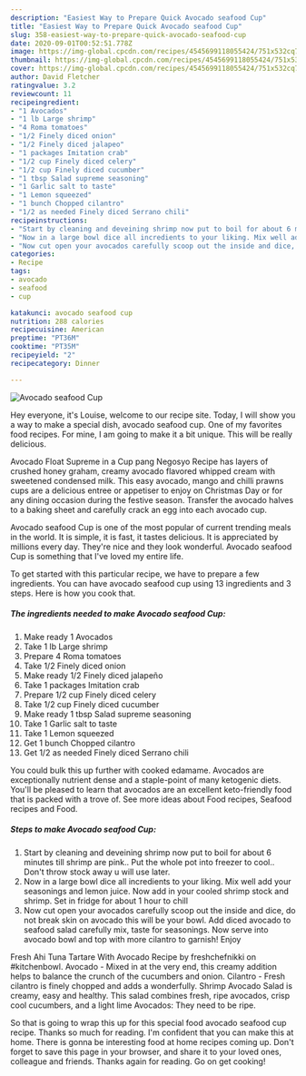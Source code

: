 ```yaml
---
description: "Easiest Way to Prepare Quick Avocado seafood Cup"
title: "Easiest Way to Prepare Quick Avocado seafood Cup"
slug: 358-easiest-way-to-prepare-quick-avocado-seafood-cup
date: 2020-09-01T00:52:51.778Z
image: https://img-global.cpcdn.com/recipes/4545699118055424/751x532cq70/avocado-seafood-cup-recipe-main-photo.jpg
thumbnail: https://img-global.cpcdn.com/recipes/4545699118055424/751x532cq70/avocado-seafood-cup-recipe-main-photo.jpg
cover: https://img-global.cpcdn.com/recipes/4545699118055424/751x532cq70/avocado-seafood-cup-recipe-main-photo.jpg
author: David Fletcher
ratingvalue: 3.2
reviewcount: 11
recipeingredient:
- "1 Avocados"
- "1 lb Large shrimp"
- "4 Roma tomatoes"
- "1/2 Finely diced onion"
- "1/2 Finely diced jalapeo"
- "1 packages Imitation crab"
- "1/2 cup Finely diced celery"
- "1/2 cup Finely diced cucumber"
- "1 tbsp Salad supreme seasoning"
- "1 Garlic salt to taste"
- "1 Lemon squeezed"
- "1 bunch Chopped cilantro"
- "1/2 as needed Finely diced Serrano chili"
recipeinstructions:
- "Start by cleaning and deveining shrimp now put to boil for about 6 minutes till shrimp are pink.. Put the whole pot into freezer to cool.. Don&#39;t throw stock away u will use later."
- "Now in a large bowl dice all incredients to your liking. Mix well add your seasonings and lemon juice. Now add in your cooled shrimp stock and shrimp. Set in fridge for about 1 hour to chill"
- "Now cut open your avocados carefully scoop out the inside and dice, do not break skin on avocado this will be your bowl. Add diced avocado to seafood salad carefully mix, taste for seasonings. Now serve into avocado bowl and top with more cilantro to garnish! Enjoy"
categories:
- Recipe
tags:
- avocado
- seafood
- cup

katakunci: avocado seafood cup 
nutrition: 288 calories
recipecuisine: American
preptime: "PT36M"
cooktime: "PT35M"
recipeyield: "2"
recipecategory: Dinner

---
```



![Avocado seafood Cup](https://img-global.cpcdn.com/recipes/4545699118055424/751x532cq70/avocado-seafood-cup-recipe-main-photo.jpg)

Hey everyone, it's Louise, welcome to our recipe site. Today, I will show you a way to make a special dish, avocado seafood cup. One of my favorites food recipes. For mine, I am going to make it a bit unique. This will be really delicious.

Avocado Float Supreme in a Cup pang Negosyo Recipe has layers of crushed honey graham, creamy avocado flavored whipped cream with sweetened condensed milk. This easy avocado, mango and chilli prawns cups are a delicious entree or appetiser to enjoy on Christmas Day or for any dining occasion during the festive season. Transfer the avocado halves to a baking sheet and carefully crack an egg into each avocado cup.

Avocado seafood Cup is one of the most popular of current trending meals in the world. It is simple, it is fast, it tastes delicious. It is appreciated by millions every day. They're nice and they look wonderful. Avocado seafood Cup is something that I've loved my entire life.


To get started with this particular recipe, we have to prepare a few ingredients. You can have avocado seafood cup using 13 ingredients and 3 steps. Here is how you cook that.

<!--inarticleads1-->

##### The ingredients needed to make Avocado seafood Cup:

1. Make ready 1 Avocados
1. Take 1 lb Large shrimp
1. Prepare 4 Roma tomatoes
1. Take 1/2 Finely diced onion
1. Make ready 1/2 Finely diced jalapeño
1. Take 1 packages Imitation crab
1. Prepare 1/2 cup Finely diced celery
1. Take 1/2 cup Finely diced cucumber
1. Make ready 1 tbsp Salad supreme seasoning
1. Take 1 Garlic salt to taste
1. Take 1 Lemon squeezed
1. Get 1 bunch Chopped cilantro
1. Get 1/2 as needed Finely diced Serrano chili


You could bulk this up further with cooked edamame. Avocados are exceptionally nutrient dense and a staple-point of many ketogenic diets. You&#39;ll be pleased to learn that avocados are an excellent keto-friendly food that is packed with a trove of. See more ideas about Food recipes, Seafood recipes and Food. 

<!--inarticleads2-->

##### Steps to make Avocado seafood Cup:

1. Start by cleaning and deveining shrimp now put to boil for about 6 minutes till shrimp are pink.. Put the whole pot into freezer to cool.. Don&#39;t throw stock away u will use later.
1. Now in a large bowl dice all incredients to your liking. Mix well add your seasonings and lemon juice. Now add in your cooled shrimp stock and shrimp. Set in fridge for about 1 hour to chill
1. Now cut open your avocados carefully scoop out the inside and dice, do not break skin on avocado this will be your bowl. Add diced avocado to seafood salad carefully mix, taste for seasonings. Now serve into avocado bowl and top with more cilantro to garnish! Enjoy


Fresh Ahi Tuna Tartare With Avocado Recipe by freshchefnikki on #kitchenbowl. Avocado - Mixed in at the very end, this creamy addition helps to balance the crunch of the cucumbers and onion. Cilantro - Fresh cilantro is finely chopped and adds a wonderfully. Shrimp Avocado Salad is creamy, easy and healthy. This salad combines fresh, ripe avocados, crisp cool cucumbers, and a light lime Avocados: They need to be ripe. 

So that is going to wrap this up for this special food avocado seafood cup recipe. Thanks so much for reading. I'm confident that you can make this at home. There is gonna be interesting food at home recipes coming up. Don't forget to save this page in your browser, and share it to your loved ones, colleague and friends. Thanks again for reading. Go on get cooking!
